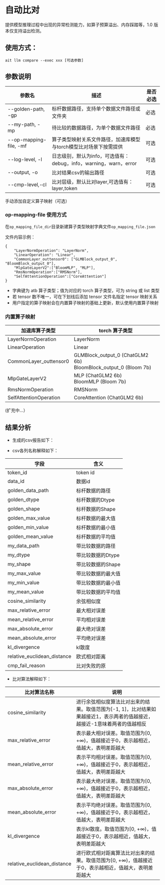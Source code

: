 # 自动比对

提供模型推理过程中出现的异常检测能力，如算子预算溢出、内存踩踏等，1.0 版本仅支持溢出检测。

## 使用方式：

```shell
ait llm compare --exec xxx [可选参数]
```

## 参数说明

| 参数名                 | 描述                                                         | 是否必选 |
| ---------------------- | ------------------------------------------------------------ | -------- |
| --golden-path, -gp     | 标杆数据路径，支持单个数据文件路径或文件夹                   | 必选       |
| --my-path, -mp         | 待比较的数据路径，为单个数据文件路径                         | 必选       |
| --op-mapping-file, -mf | 算子类型映射关系文件路径，加速库模型与torch模型比对场景下按需提供 | 可选       |
| --log-level, -l        | 日志级别，默认为info，可选值有：debug，info，warning，warn，error | 可选       |
| --output, -o           | 比对结果csv的输出路径                                        | 可选       |
| --cmp-level,-cl        | 比对层级，默认比对layer,可选值有：layer,token                 | 可选     |

手动添加自定义算子映射（可选）

### op-mapping-file 使用方式

在`op_mapping_file_dir`目录新建算子类型映射字典文件`op_mapping_file.json`

文件内容示例：

```
{
    "LayerNormOperation": "LayerNorm",
    "LinearOperation": "Linear",
    "CommonLayer_outtensor0": ["GLMBlock_output_0", "BloomBlock_output_0"],
    "MlpGateLayerV2":["BloomMLP", "MLP"],
    "RmsNormOperation":["RMSNorm"],
    "SelfAttentionOperation":["CoreAttention"]
}
```

- 字典键为 atb 算子类型；值为对应的 torch 算子类型，可为 string 或 list 类型
- 若 tensor 数不唯一，可在下划线后添加 tensor 文件名指定 tensor 映射关系
- 用户指定的算子映射会在内置算子映射的基础上更新，默认使用内置算子映射

### 内置算子映射

| 加速库算子类型         | torch 算子类型                                                    |
| ---------------------- | ----------------------------------------------------------------- |
| LayerNormOperation     | LayerNorm                                                         |
| LinearOperation        | Linear                                                            |
| CommonLayer_outtensor0 | GLMBlock_output_0 (ChatGLM2 6b)<br>BloomBlock_output_0 (Bloom 7b) |
| MlpGateLayerV2         | MLP (ChatGLM2 6b)<br>BloomMLP (Bloom 7b)                          |
| RmsNormOperation       | RMSNorm                                                           |
| SelfAttentionOperation | CoreAttention (ChatGLM2 6b)                                       |

(扩充中...）

## 结果分析

- 生成的csv报告如下：



- csv各列名称解释如下：

| 字段                         | 含义                 |
| --------------------------- | -------------------- |
| token_id                    | token id             |
| data_id                     | 数据id                |
| golden_data_path            | 标杆数据的路径         |
| golden_dtype                | 标杆数据的Dtype       |
| golden_shape                | 标杆数据的Shape       |
| golden_max_value            | 标杆数据的最大值       |
| golden_min_value            | 标杆数据的最小值       |
| golden_mean_value           | 标杆数据的平均值       |
| my_data_path                | 带比较数据的路径       |
| my_dtype                    | 带比较数据的Dtype     |
| my_shape                    | 带比较数据的Shape     |
| my_max_value                | 带比较数据的最大值     |
| my_min_value                | 带比较数据的最小值     |
| my_mean_value               | 带比较数据的平均值     |
| cosine_similarity           | 余弦相似度            |
| max_relative_error          | 最大相对误差          |
| mean_relative_error         | 平均相对误差          |
| max_absolute_error          | 最大绝对误差          |
| mean_absolute_error         | 平均绝对误差          |
| kl_divergence               | kl散度               |
| relative_euclidean_distance | 欧式相对距离          |
| cmp_fail_reason             | 比对失败的原          |

- 比对算法解释如下：

| 比对算法名称                 | 说明                                                                                                             |
| --------------------------- | ---------------------------------------------------------------------------------------------------------------- |
| cosine_similarity           | 进行余弦相似度算法比对出来的结果。取值范围为[-1, 1]，比对结果如果越接近1，表示两者的值越接近，越接近-1意味着两者的值越相反 |
| max_relative_error          | 表示最大相对误差。取值范围为[0, +∞)，值越接近于0，表示越相近，值越大，表明差距越大                                     |
| mean_relative_error         | 表示平均相对误差。取值范围为[0, +∞)，值越接近于0，表示越相近，值越大，表明差距越大                                     |
| max_absolute_error          | 表示最大绝对误差。取值范围为[0, +∞)，值越接近于0，表示越相近，值越大，表明差距越大                                     |
| mean_absolute_error         | 表示平均绝对误差。取值范围为[0, +∞)，值越接近于0，表示越相近，值越大，表明差距越大                                     |
| kl_divergence               | 表示kl散度。取值范围为[0, +∞)，值越接近于0，表示越相近，值越大，表明差距越大                                           |
| relative_euclidean_distance | 进行欧式相对距离算法比对出来的结果。取值范围为[0, +∞)，值越接近于0，表示越相近，值越大，表明差距越大                     |
